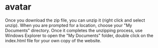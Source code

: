 # avatar

Once you download the zip file, you can unzip it (right click and select unzip). When you are prompted for a location, choose your "My Documents" directory. Once it completes the unzipping process, use Windows Explorer to open the "My Documents" folder, double click on the index.html file for your own copy of the website.

